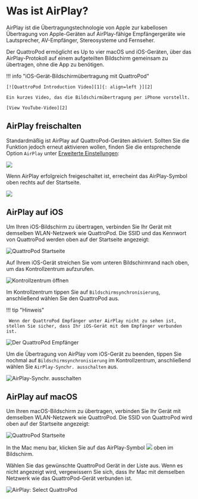 # Was ist AirPlay?

AirPlay ist die Übertragungstechnologie von Apple zur kabellosen Übertragung von Apple-Geräten auf AirPlay-fähige Empfängergeräte wie Lautsprecher, AV-Empfänger, Stereosysteme und Fernseher.

Der QuattroPod ermöglicht es Up to vier macOS und iOS-Geräten, über das AirPlay-Protokoll auf einem aufgeteilten Bildschirm gemeinsam zu übertragen, ohne die App zu benötigen.

!!! info "iOS-Gerät-Bildschirmübertragung mit QuattroPod"

    [![QuattroPod Introduction Video][1]{: align=left }][2]
	
	Ein kurzes Video, das die Bildschirmübertragung per iPhone vorstellt.
	
	[View YouTube-Video][2]

  [1]: /assets/img/thumbnail.video.airplay.png
  [2]: https://youtu.be/UL4Q-drCmQo
  
## AirPlay freischalten

Standardmäßig ist AirPlay auf QuattroPod-Geräten aktiviert. Sollten Sie die Funktion jedoch erneut aktivieren wollen, finden Sie die entsprechende Option `AirPlay` unter [Erweiterte Einstellungen](adv.settings.md#AirPlayMode):

![](/assets/img/AirPlay.png)

Wenn AirPlay erfolgreich freigeschaltet ist, errecheint das AirPlay-Symbol oben rechts auf der Startseite.

![](/assets/img/quattropod.airplay.icon.png)

## AirPlay auf iOS

Um Ihren iOS-Bildschirm zu übertragen, verbinden Sie Ihr Gerät mit demselben WLAN-Netzwerk wie QuattroPod. Die SSID und das Kennwort von QuattroPod werden oben auf der Startseite angezeigt:

![QuattroPod Startseite](/assets/img/quattropod.lite.ssid.connect.png)

Auf Ihrem iOS-Gerät streichen Sie vom unteren Bildschirmrand nach oben, um das Kontrollzentrum aufzurufen.

![Kontrollzentrum öffnen](/assets/img/iOS-controlcenter.png)

Im Kontrollzentrum tippen Sie auf `Bildschirmsynchronisierung`, anschließend wählen Sie den QuattroPod aus.

!!! tip "Hinweis"

     Wenn der QuattroPod Empfänger unter AirPlay nicht zu sehen ist, stellen Sie sicher, dass Ihr iOS-Gerät mit dem Empfänger verbunden ist.

![Der QuattroPod Empfänger](/assets/img/iOS_AirPlay_select.png)

Um die Übertragung von AirPlay vom iOS-Gerät zu beenden, tippen Sie nochmal auf `Bildschirmsynchronisierung` im Kontrollzentrum, anschließend wählen Sie `AirPlay-Synchr. ausschalten` aus.

![AirPlay-Synchr. ausschalten](/assets/img/iOS_AirPlay_stop.png)

## AirPlay auf macOS

Um Ihren macOS-Bildschirm zu übertragen, verbinden Sie Ihr Gerät mit demselben WLAN-Netzwerk wie QuattroPod. Die SSID von QuattroPod wird oben auf der Startseite angezeigt:

![QuattroPod Startseite](/assets/img/quattropod.lite.ssid.connect.png)

In the Mac menu bar, klicken Sie auf das AirPlay-Symbol ![](/assets/img/airplay_icon.png) oben im Bildschirm.

Wählen Sie das gewünschte QuattroPod Gerät in der Liste aus. Wenn es nicht angezeigt wird, vergewissern Sie sich, dass Ihr Mac mit demselben Netzwerk wie das QuattroPod-Gerät verbunden ist.

![AirPlay: Select QuattroPod](/assets/img/macOS-AirPlay.png)